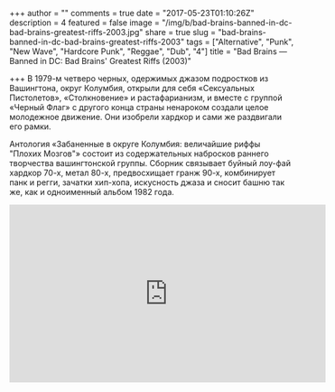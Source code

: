 +++
author = ""
comments = true
date = "2017-05-23T01:10:26Z"
description = 4
featured = false
image = "/img/b/bad-brains-banned-in-dc-bad-brains-greatest-riffs-2003.jpg"
share = true
slug = "bad-brains-banned-in-dc-bad-brains-greatest-riffs-2003"
tags = ["Alternative", "Punk", "New Wave", "Hardcore Punk", "Reggae", "Dub", "4"]
title = "Bad Brains — Banned in DC: Bad Brains' Greatest Riffs (2003)"

+++
В 1979-м четверо черных, одержимых джазом подростков из Вашингтона, округ Колумбия, открыли  для себя «Сексуальных Пистолетов», «Столкновение» и растафарианизм, и вместе с группой «Черный Флаг» с другого конца страны ненароком создали целое молодежное движение. Они изобрели хардкор и сами же раздвигали его рамки.

Антология «Забаненные в округе Колумбия: величайшие риффы "Плохих Мозгов"» состоит из содержательных набросков раннего творчества вашингтонской группы. Сборник связывает буйный лоу-фай хардкор 70-х, метал 80-х, предвосхищает гранж 90-х, комбинирует панк и регги, зачатки хип-хопа, искусность джаза и сносит башню так же, как и одноименный альбом 1982 года.

<iframe width="560" height="315" src="https://www.youtube.com/embed/6unSWZ3t_70" frameborder="0" allowfullscreen></iframe>